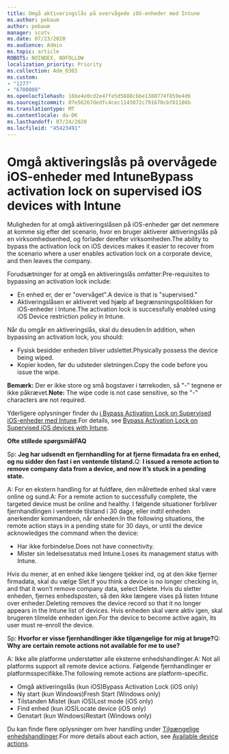 ```yaml
---
title: Omgå aktiveringslås på overvågede iOS-enheder med Intune
ms.author: pebaum
author: pebaum
manager: scotv
ms.date: 07/23/2020
ms.audience: Admin
ms.topic: article
ROBOTS: NOINDEX, NOFOLLOW
localization_priority: Priority
ms.collection: Adm_O365
ms.custom:
- "1277"
- "6700008"
ms.openlocfilehash: 16be4e0cd2e47fe5d5888cbbe1380774f859e4d6
ms.sourcegitcommit: 07e56267dedfc4cec1143072c791670cbf81186b
ms.translationtype: MT
ms.contentlocale: da-DK
ms.lasthandoff: 07/24/2020
ms.locfileid: "45423491"
---
```

# <a name="bypass-activation-lock-on-supervised-ios-devices-with-intune"></a><span data-ttu-id="8c13f-102">Omgå aktiveringslås på overvågede iOS-enheder med Intune</span><span class="sxs-lookup"><span data-stu-id="8c13f-102">Bypass activation lock on supervised iOS devices with Intune</span></span>

<span data-ttu-id="8c13f-103">Muligheden for at omgå aktiveringslåsen på iOS-enheder gør det nemmere at komme sig efter det scenario, hvor en bruger aktiverer aktiveringslås på en virksomhedsenhed, og forlader derefter virksomheden.</span><span class="sxs-lookup"><span data-stu-id="8c13f-103">The ability to bypass the activation lock on iOS devices makes it easier to recover from the scenario where a user enables activation lock on a corporate device, and then leaves the company.</span></span>

<span data-ttu-id="8c13f-104">Forudsætninger for at omgå en aktiveringslås omfatter:</span><span class="sxs-lookup"><span data-stu-id="8c13f-104">Pre-requisites to bypassing an activation lock include:</span></span>

- <span data-ttu-id="8c13f-105">En enhed er, der er "overvåget".</span><span class="sxs-lookup"><span data-stu-id="8c13f-105">A device is that is "supervised."</span></span>
- <span data-ttu-id="8c13f-106">Aktiveringslåsen er aktiveret ved hjælp af begrænsningspolitikken for iOS-enheder i Intune.</span><span class="sxs-lookup"><span data-stu-id="8c13f-106">The activation lock is successfully enabled using iOS Device restriction policy in Intune.</span></span>

<span data-ttu-id="8c13f-107">Når du omgår en aktiveringslås, skal du desuden:</span><span class="sxs-lookup"><span data-stu-id="8c13f-107">In addition, when bypassing an activation lock, you should:</span></span>

- <span data-ttu-id="8c13f-108">Fysisk besidder enheden bliver udslettet.</span><span class="sxs-lookup"><span data-stu-id="8c13f-108">Physically possess the device being wiped.</span></span>
- <span data-ttu-id="8c13f-109">Kopier koden, før du udsteder sletningen.</span><span class="sxs-lookup"><span data-stu-id="8c13f-109">Copy the code before you issue the wipe.</span></span>

<span data-ttu-id="8c13f-110">**Bemærk:** Der er ikke store og små bogstaver i tørrekoden, så "-" tegnene er ikke påkrævet.</span><span class="sxs-lookup"><span data-stu-id="8c13f-110">**Note:** The wipe code is not case sensitive, so the "-" characters are not required.</span></span>

<span data-ttu-id="8c13f-111">Yderligere oplysninger finder du [i Bypass Activation Lock on Supervised iOS-enheder med Intune](https://docs.microsoft.com/intune/device-activation-lock-bypass).</span><span class="sxs-lookup"><span data-stu-id="8c13f-111">For details, see [Bypass Activation Lock on Supervised iOS devices with Intune](https://docs.microsoft.com/intune/device-activation-lock-bypass).</span></span>

<span data-ttu-id="8c13f-112">**Ofte stillede spørgsmål**</span><span class="sxs-lookup"><span data-stu-id="8c13f-112">**FAQ**</span></span>

<span data-ttu-id="8c13f-113">Sp: **Jeg har udsendt en fjernhandling for at fjerne firmadata fra en enhed, og nu sidder den fast i en ventende tilstand.**</span><span class="sxs-lookup"><span data-stu-id="8c13f-113">Q: **I issued a remote action to remove company data from a device, and now it’s stuck in a pending state.**</span></span>

<span data-ttu-id="8c13f-114">A: For en ekstern handling for at fuldføre, den målrettede enhed skal være online og sund.</span><span class="sxs-lookup"><span data-stu-id="8c13f-114">A: For a remote action to successfully complete, the targeted device must be online and healthy.</span></span> <span data-ttu-id="8c13f-115">I følgende situationer forbliver fjernhandlingen i ventende tilstand i 30 dage, eller indtil enheden anerkender kommandoen, når enheden:</span><span class="sxs-lookup"><span data-stu-id="8c13f-115">In the following situations, the remote action stays in a pending state for 30 days, or until the device acknowledges the command when the device:</span></span>

- <span data-ttu-id="8c13f-116">Har ikke forbindelse.</span><span class="sxs-lookup"><span data-stu-id="8c13f-116">Does not have connectivity.</span></span>
- <span data-ttu-id="8c13f-117">Mister sin ledelsesstatus med Intune.</span><span class="sxs-lookup"><span data-stu-id="8c13f-117">Loses its management status with Intune.</span></span>

<span data-ttu-id="8c13f-118">Hvis du mener, at en enhed ikke længere tjekker ind, og at den ikke fjerner firmadata, skal du vælge Slet.</span><span class="sxs-lookup"><span data-stu-id="8c13f-118">If you think a device is no longer checking in, and that it won’t remove company data, select Delete.</span></span> <span data-ttu-id="8c13f-119">Hvis du sletter enheden, fjernes enhedsposten, så den ikke længere vises på listen Intune over enheder.</span><span class="sxs-lookup"><span data-stu-id="8c13f-119">Deleting removes the device record so that it no longer appears in the Intune list of devices.</span></span> <span data-ttu-id="8c13f-120">Hvis enheden skal være aktiv igen, skal brugeren tilmelde enheden igen.</span><span class="sxs-lookup"><span data-stu-id="8c13f-120">For the device to become active again, its user must re-enroll the device.</span></span>

<span data-ttu-id="8c13f-121">Sp: **Hvorfor er visse fjernhandlinger ikke tilgængelige for mig at bruge?**</span><span class="sxs-lookup"><span data-stu-id="8c13f-121">Q: **Why are certain remote actions not available for me to use?**</span></span>

<span data-ttu-id="8c13f-122">A: Ikke alle platforme understøtter alle eksterne enhedshandlinger.</span><span class="sxs-lookup"><span data-stu-id="8c13f-122">A: Not all platforms support all remote device actions.</span></span> <span data-ttu-id="8c13f-123">Følgende fjernhandlinger er platformsspecifikke.</span><span class="sxs-lookup"><span data-stu-id="8c13f-123">The following remote actions are platform-specific.</span></span>

- <span data-ttu-id="8c13f-124">Omgå aktiveringslås (kun iOS)</span><span class="sxs-lookup"><span data-stu-id="8c13f-124">Bypass Activation Lock (iOS only)</span></span>
- <span data-ttu-id="8c13f-125">Ny start (kun Windows)</span><span class="sxs-lookup"><span data-stu-id="8c13f-125">Fresh Start (Windows only)</span></span>
- <span data-ttu-id="8c13f-126">Tilstanden Mistet (kun iOS)</span><span class="sxs-lookup"><span data-stu-id="8c13f-126">Lost mode (iOS only)</span></span>
- <span data-ttu-id="8c13f-127">Find enhed (kun iOS)</span><span class="sxs-lookup"><span data-stu-id="8c13f-127">Locate device (iOS only)</span></span>
- <span data-ttu-id="8c13f-128">Genstart (kun Windows)</span><span class="sxs-lookup"><span data-stu-id="8c13f-128">Restart (Windows only)</span></span>

<span data-ttu-id="8c13f-129">Du kan finde flere oplysninger om hver handling under [Tilgængelige enhedshandlinger](https://docs.microsoft.com/intune/device-management#available-device-actions).</span><span class="sxs-lookup"><span data-stu-id="8c13f-129">For more details about each action, see [Available device actions](https://docs.microsoft.com/intune/device-management#available-device-actions).</span></span>